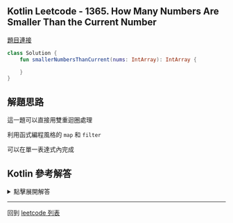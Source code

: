 ## Kotlin Leetcode - 1365. How Many Numbers Are Smaller Than the Current Number

[題目連接](https://leetcode.com/problems/how-many-numbers-are-smaller-than-the-current-number/)

```kotlin
class Solution {
    fun smallerNumbersThanCurrent(nums: IntArray): IntArray {

	}
}
```

## 解題思路

這一題可以直接用雙重迴圈處理

利用函式編程風格的 `map` 和 `filter`

可以在單一表達式內完成

## Kotlin 參考解答

<details>
  <summary>點擊展開解答</summary>

單一表達式內完成的方式如下

```kotlin
class Solution {
    fun smallerNumbersThanCurrent(nums: IntArray) =
        nums.map { value ->
            nums.filter { num -> num < value }.size
        }.toIntArray()
}
```

由於 leetcode 的檢查允許 `List<Int>` 做為答案

我們可以省略 `toIntArray()` 的步驟

```kotlin
class Solution {
    fun smallerNumbersThanCurrent(nums: IntArray) =
        nums.map { value ->
            nums.filter { num -> num < value }.size
        }
}
```

------

要節省時間，我們可以先對陣列做排序

這樣可以少比對一些元素

```kotlin
class Solution {
    fun smallerNumbersThanCurrent(nums: IntArray): IntArray {
        val result = IntArray(nums.size)
        val sortedNums = nums.toMutableList()
        sortedNums.sort()
        val counts = mutableMapOf<Int,Int>()
        sortedNums.forEachIndexed { index, item ->
            if (!counts.contains(item)) {
                counts[item] = index
            }
        }
        nums.forEachIndexed { index, item ->
            result[index] = counts[item] ?: throw Exception()
        }
        return result
    }
}
```

</details>

------

回到 [leetcode 列表](index.md)

